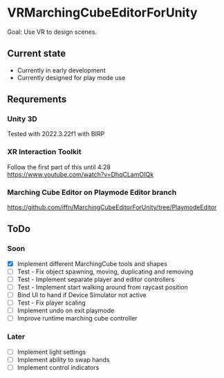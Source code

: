 # VRMarchingCubeEditorForUnity
Goal: Use VR to design scenes.

## Current state
- Currently in early development
- Currently designed for play mode use

## Requrements
### Unity 3D
Tested with 2022.3.22f1 with BIRP

### XR Interaction Toolkit
Follow the first part of this until 4:28  
https://www.youtube.com/watch?v=DhqCLamOIQk

### Marching Cube Editor on Playmode Editor branch
https://github.com/iffn/MarchingCubeEditorForUnity/tree/PlaymodeEditor

## ToDo
### Soon
- [x] Implement different MarchingCube tools and shapes
- [ ] Test - Fix object spawning, moving, duplicating and removing
- [ ] Test - Implement separate player and editor controllers
- [ ] Test - Implement start walking around from raycast position
- [ ] Bind UI to hand if Device Simulator not active
- [ ] Test - Fix player scaling
- [ ] Implement undo on exit playmode
- [ ] Improve runtime marching cube controller

### Later
- [ ] Implement light settings
- [ ] Implement ability to swap hands
- [ ] Implement control indicators